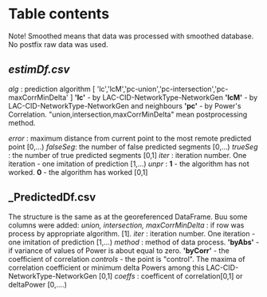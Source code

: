 # Table contents
Note! Smoothed means that data was processed with smoothed database. No postfix raw data was used.  
## _estimDf.csv_

_alg_ : prediction algorithm [ 'lc','lcM','pc-union','pc-intersection','pc-maxCorrMinDelta' ]
__'lc'__  - by LAC-CID-NetworkType-NetworkGen
__'lcM'__ - by LAC-CID-NetworkType-NetworkGen and neighbours
__'pc'__ - by Power's Correlation. "union,intersection,maxCorrMinDelta" mean postprocessing method.
 
_error_ : maximum distance from current point to the most remote predicted point [0,...)
_falseSeg_: the number of false predicted segments [0,...)
_trueSeg_ : the number of true predicted segments [0,1]
_iter_ : iteration number. One iteration - one imitation of prediction [1,...)
_unpr_ : __1__ - the algorithm has not worked. __0__ - the algorithm has worked [0,1]

## _PredictedDf.csv

The structure is the same as at the georeferenced DataFrame. Buu some columns were added:
_union, intersection, maxCorrMinDelta_  : if row was process by appropriate algorithm. [1]. 
_iter_ : iteration number. One iteration - one imitation of prediction [1,...)
_method_ : method of data process. 
__'byAbs'__ - if variance of values of Power is about equal to zero. 
__'byCorr'__ - the coefficient of correlation
_controls_ - the point is "control". The maxima of correlation coefficient or minimum delta Powers 
among this LAC-CID-NetworkType-NetworkGen [0,1]
_coeffs_ : coefficent of correlation[0,1] or deltaPower [0,....)
